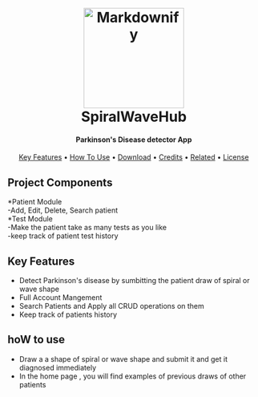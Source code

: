 
<h1 align="center">
  <br>
  <a href="http://www.amitmerchant.com/electron-markdownify"><img src="https://res.cloudinary.com/askerhub/image/upload/v1708212582/logo_r1b5c9.png" alt="Markdownify" width="200"></a>
  <br>
  SpiralWaveHub
  <br>
</h1>

<h4 align="center">Parkinson's Disease detector App</h4>



<p align="center">
  <a href="#key-features">Key Features</a> •
  <a href="#how-to-use">How To Use</a> •
  <a href="#download">Download</a> •
  <a href="#credits">Credits</a> •
  <a href="#related">Related</a> •
  <a href="#license">License</a>
</p>

## Project Components
*Patient Module</br>
  -Add, Edit, Delete, Search patient </br>
*Test Module</br>
 -Make the patient take as many tests as you like</br>
 -keep track of patient test history
 

## Key Features

* Detect Parkinson's disease by sumbitting the patient draw of spiral or wave shape
* Full Account Mangement
* Search Patients and Apply all CRUD operations on them
* Keep track of patients history

## hoW to use
* Draw a a shape of spiral or wave shape and submit it and get it diagnosed immediately
* In the home page , you will find examples of previous draws of other patients



